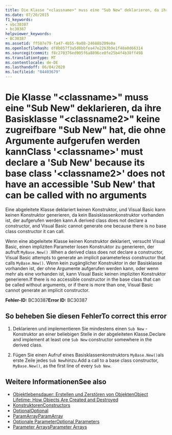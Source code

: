 ```yaml
---
title: Die Klasse "<classname>" muss eine "Sub New" deklarieren, da ihre Basisklasse "<classname2>" keine zugreifbare "Sub New" hat, die ohne Argumente aufgerufen werden kann
ms.date: 07/20/2015
f1_keywords:
- vbc30387
- bc30387
helpviewer_keywords:
- BC30387
ms.assetid: ff587e79-fa47-4b55-9a08-24688b209e0a
ms.openlocfilehash: df8b857f3a5d8bbfea47e2263b9e1f48a0d66314
ms.sourcegitcommit: f8c270376ed905f6a8896ce0fe25b4f4b38ff498
ms.translationtype: MT
ms.contentlocale: de-DE
ms.lasthandoff: 06/04/2020
ms.locfileid: "84403679"
---
```

# <a name="class-classname-must-declare-a-sub-new-because-its-base-class-classname2-does-not-have-an-accessible-sub-new-that-can-be-called-with-no-arguments"></a><span data-ttu-id="115e3-102">Die Klasse "\<classname>" muss eine "Sub New" deklarieren, da ihre Basisklasse "\<classname2>" keine zugreifbare "Sub New" hat, die ohne Argumente aufgerufen werden kann</span><span class="sxs-lookup"><span data-stu-id="115e3-102">Class '\<classname>' must declare a 'Sub New' because its base class '\<classname2>' does not have an accessible 'Sub New' that can be called with no arguments</span></span>
<span data-ttu-id="115e3-103">Eine abgeleitete Klasse deklariert keinen Konstruktor, und Visual Basic kann keinen Konstruktor generieren, da kein Basisklassenkonstruktor vorhanden ist, der aufgerufen werden kann.</span><span class="sxs-lookup"><span data-stu-id="115e3-103">A derived class does not declare a constructor, and Visual Basic cannot generate one because there is no base class constructor it can call.</span></span>  
  
 <span data-ttu-id="115e3-104">Wenn eine abgeleitete Klasse keinen Konstruktor deklariert, versucht Visual Basic, einen impliziten Parameter losen Konstruktor zu generieren, der aufruft `MyBase.New()` .</span><span class="sxs-lookup"><span data-stu-id="115e3-104">When a derived class does not declare a constructor, Visual Basic attempts to generate an implicit parameterless constructor that calls `MyBase.New()`.</span></span> <span data-ttu-id="115e3-105">Wenn kein zugänglicher Konstruktor in der Basisklasse vorhanden ist, der ohne Argumente aufgerufen werden kann, oder wenn mehr als eine vorhanden ist, kann Visual Basic keinen impliziten Konstruktor generieren.</span><span class="sxs-lookup"><span data-stu-id="115e3-105">If there is no accessible constructor in the base class that can be called without arguments, or if there is more than one, Visual Basic cannot generate an implicit constructor.</span></span>  
  
 <span data-ttu-id="115e3-106">**Fehler-ID:** BC30387</span><span class="sxs-lookup"><span data-stu-id="115e3-106">**Error ID:** BC30387</span></span>  
  
## <a name="to-correct-this-error"></a><span data-ttu-id="115e3-107">So beheben Sie diesen Fehler</span><span class="sxs-lookup"><span data-stu-id="115e3-107">To correct this error</span></span>  
  
1. <span data-ttu-id="115e3-108">Deklarieren und implementieren Sie mindestens einen `Sub New` -Konstruktor an einer beliebigen Stelle in der abgeleiteten Klasse.</span><span class="sxs-lookup"><span data-stu-id="115e3-108">Declare and implement at least one `Sub New` constructor somewhere in the derived class.</span></span>  
  
2. <span data-ttu-id="115e3-109">Fügen Sie einen Aufruf eines Basisklassenkonstruktors `MyBase.New()`als erste Zeile jedes `Sub New`hinzu.</span><span class="sxs-lookup"><span data-stu-id="115e3-109">Add a call to a base class constructor, `MyBase.New()`, as the first line of every `Sub New`.</span></span>  
  
## <a name="see-also"></a><span data-ttu-id="115e3-110">Weitere Informationen</span><span class="sxs-lookup"><span data-stu-id="115e3-110">See also</span></span>

- [<span data-ttu-id="115e3-111">Objektlebensdauer: Erstellen und Zerstören von Objekten</span><span class="sxs-lookup"><span data-stu-id="115e3-111">Object Lifetime: How Objects Are Created and Destroyed</span></span>](../programming-guide/language-features/objects-and-classes/object-lifetime-how-objects-are-created-and-destroyed.md)
- [<span data-ttu-id="115e3-112">Konstruktoren</span><span class="sxs-lookup"><span data-stu-id="115e3-112">Constructors</span></span>](../programming-guide/concepts/object-oriented-programming.md#constructors)
- [<span data-ttu-id="115e3-113">Optional</span><span class="sxs-lookup"><span data-stu-id="115e3-113">Optional</span></span>](../language-reference/modifiers/optional.md)
- [<span data-ttu-id="115e3-114">ParamArray</span><span class="sxs-lookup"><span data-stu-id="115e3-114">ParamArray</span></span>](../language-reference/modifiers/paramarray.md)
- [<span data-ttu-id="115e3-115">Optionale Parameter</span><span class="sxs-lookup"><span data-stu-id="115e3-115">Optional Parameters</span></span>](../programming-guide/language-features/procedures/optional-parameters.md)
- [<span data-ttu-id="115e3-116">Parameter Arrays</span><span class="sxs-lookup"><span data-stu-id="115e3-116">Parameter Arrays</span></span>](../programming-guide/language-features/procedures/parameter-arrays.md)
